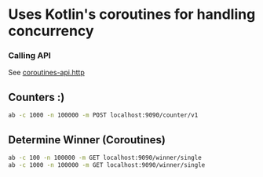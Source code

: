 # Uses Kotlin's coroutines for handling concurrency

### Calling API

See [coroutines-api.http](coroutines-api.http)

## Counters :)

```bash
ab -c 1000 -n 100000 -m POST localhost:9090/counter/v1
```

## Determine Winner (Coroutines)

```bash
ab -c 100 -n 100000 -m GET localhost:9090/winner/single
ab -c 1000 -n 100000 -m GET localhost:9090/winner/single
```

